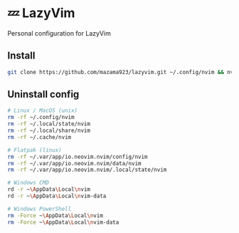 # 💤 LazyVim

Personal configuration for LazyVim

## Install

```bash
git clone https://github.com/mazama923/lazyvim.git ~/.config/nvim && nvim
```

## Uninstall config

```bash
# Linux / MacOS (unix)
rm -rf ~/.config/nvim
rm -rf ~/.local/state/nvim
rm -rf ~/.local/share/nvim
rm -rf ~/.cache/nvim

# Flatpak (linux)
rm -rf ~/.var/app/io.neovim.nvim/config/nvim
rm -rf ~/.var/app/io.neovim.nvim/data/nvim
rm -rf ~/.var/app/io.neovim.nvim/.local/state/nvim

# Windows CMD
rd -r ~\AppData\Local\nvim
rd -r ~\AppData\Local\nvim-data

# Windows PowerShell
rm -Force ~\AppData\Local\nvim
rm -Force ~\AppData\Local\nvim-data

```
